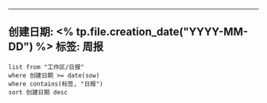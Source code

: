 
---
创建日期: <% tp.file.creation_date("YYYY-MM-DD") %>
标签: 周报
---
```dataview
list from "工作区/日报"
where 创建日期 >= date(sow)
where contains(标签, "日报")
sort 创建日期 desc
```